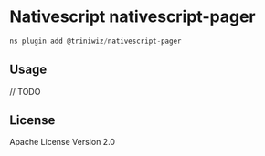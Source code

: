 # Nativescript nativescript-pager

```javascript
ns plugin add @triniwiz/nativescript-pager
```

## Usage

// TODO

## License

Apache License Version 2.0
